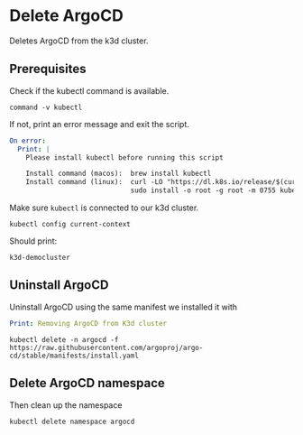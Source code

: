 # Delete ArgoCD

Deletes ArgoCD from the k3d cluster.

## Prerequisites

Check if the kubectl command is available.

```shell show_output=false
command -v kubectl
```

If not, print an error message and exit the script.

```yaml instacli
On error:
  Print: |
    Please install kubectl before running this script

    Install command (macos):  brew install kubectl
    Install command (linux):  curl -LO "https://dl.k8s.io/release/$(curl -L -s https://dl.k8s.io/release/stable.txt)/bin/linux/amd64/kubectl"
                              sudo install -o root -g root -m 0755 kubectl /usr/local/bin/kubectl
```

Make sure `kubectl` is connected to our k3d cluster.

```shell
kubectl config current-context
```

Should print:

```output
k3d-democluster
```

## Uninstall ArgoCD

Uninstall ArgoCD using the same manifest we installed it with

```yaml instacli
Print: Removing ArgoCD from K3d cluster
```

```shell show_output=false
kubectl delete -n argocd -f https://raw.githubusercontent.com/argoproj/argo-cd/stable/manifests/install.yaml
```

## Delete ArgoCD namespace

Then clean up the namespace

```shell
kubectl delete namespace argocd
```